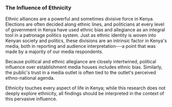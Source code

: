 ### The Influence of Ethnicity

Ethnic alliances are a powerful and sometimes divisive force in Kenya. Elections are often decided along ethnic lines, and politicians at every level of government in Kenya have used ethnic bias and allegiance as an integral tool in a patronage politics system. Just as ethnic identity is woven into Kenyan society and politics, these divisions are an intrinsic factor in Kenya's media, both in reporting and audience interpretation---a point that was made by a majority of our media respondents.

Because political and ethnic allegiance are closely intertwined, political influence over establishment media houses includes ethnic bias. Similarly, the public's trust in a media outlet is often tied to the outlet's perceived ethno-national agenda.

Ethnicity touches every aspect of life in Kenya; while this research does not deeply explore ethnicity, all findings should be interpreted in the context of this pervasive influence.
